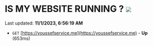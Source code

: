# IS MY WEBSITE RUNNING ? [![](https://img.shields.io/static/v1?label=Sponsor&message=%E2%9D%A4&logo=GitHub&color=%23fe8e86)](https://github.com/sponsors/<username>)

Last updated: **11/1/2023, 6:56:19 AM**

- `GET` [https://youssefservice.me](https://youssefservice.me) - **Up** (653ms)
